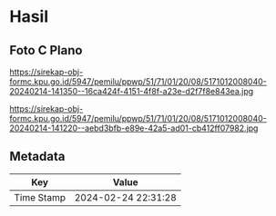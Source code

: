 # Hasil

## Foto C Plano

https://sirekap-obj-formc.kpu.go.id/5947/pemilu/ppwp/51/71/01/20/08/5171012008040-20240214-141350--16ca424f-4151-4f8f-a23e-d2f7f8e843ea.jpg

https://sirekap-obj-formc.kpu.go.id/5947/pemilu/ppwp/51/71/01/20/08/5171012008040-20240214-141220--aebd3bfb-e89e-42a5-ad01-cb412ff07982.jpg


## Metadata

| Key        | Value               |
| ---------- | ------------------- |
| Time Stamp | 2024-02-24 22:31:28 |



